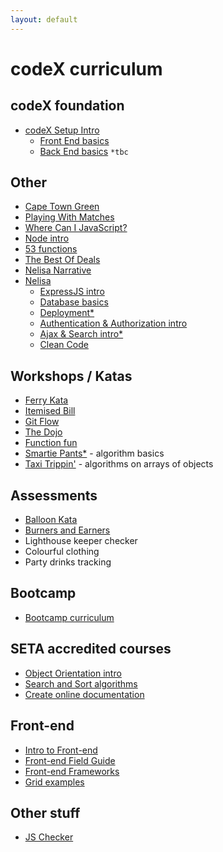 ```yaml
---
layout: default
---
```


# codeX curriculum

## codeX foundation
* [codeX Setup Intro](http://intro.projectcodex.co/)
   * [Front End basics](http://frontend-basics.projectcodex.co/)
   * [Back End basics](http://backend-basics.projectcodex.co/) `*tbc`
 
 ## Other
   
* [Cape Town Green](http://taxi.projectcodex.co/)
* [Playing With Matches](http://matches.projectcodex.co/)
* [Where Can I JavaScript?](http://where.projectcodex.co/)
* [Node intro](http://node.projectcodex.co/)
* [53 functions](http://53.projectcodex.co)
* [The Best Of Deals](http://bestdeal.projectcodex.co/)
* [Nelisa Narrative](http://narrative.projectcodex.co/)
* [Nelisa](http://nelisa.projectcodex.co/)
    * [ExpressJS intro](http://expressjs.projectcodex.co/)     
    * [Database basics](http://database.projectcodex.co/)
    * [Deployment*](http://deploy.projectcodex.co/)
    * [Authentication & Authorization intro](http://auth.projectcodex.co/)
    * [Ajax & Search intro*](http://search.projectcodex.co)
    * [Clean Code](http://cleancode.projectcodex.co)

## Workshops / Katas

* [Ferry Kata](http://ferry.projectcodex.co/)
* [Itemised Bill](http://itemisedbill.projectcodex.co/)
* [Git Flow](http://gitflow.projectcodex.co/)
* [The Dojo](http://dojo.projectcodex.co/)
* [Function fun](http://fun.projectcodex.co/)
* [Smartie Pants*](http://smarties.projectcodex.co) - algorithm basics
* [Taxi Trippin'](http://trippin.projectcodex.co/) - algorithms on arrays of objects

## Assessments

* [Balloon Kata](http://balloon.projectcodex.co/)
* [Burners and Earners](http://cell.projectcodex.co/)
* Lighthouse keeper checker
* Colourful clothing
* Party drinks tracking

## Bootcamp

* [Bootcamp curriculum](http://bootcamp.projectcodex.co)

## SETA accredited courses

* [Object Orientation intro](http://oh-oh.projectcodex.co)
* [Search and Sort algorithms](http://search-and-sort.projectcodex.co)
* [Create online documentation](http://readme.projectcodex.co)

## Front-end

* [Intro to Front-end](http://fintro.projectcodex.co/)
* [Front-end Field Guide](http://fefg.projectcodex.co/)
* [Front-end Frameworks](http://fef.projectcodex.co/)
* [Grid examples](http://grid.projectcodex.co/)


## Other stuff

* [JS Checker](http://checker.projectcodex.co/)
